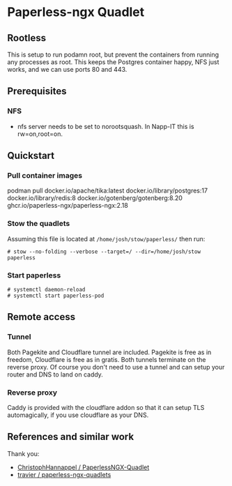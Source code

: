 # Paperless-ngx Quadlet

## Rootless

This is setup to run podamn root, but prevent the containers from running any processes as root. This keeps the Postgres container happy, NFS just works, and we can use ports 80 and 443.

## Prerequisites

### NFS

- nfs server needs to be set to norootsquash. In Napp-IT this is rw=on,root=on.

## Quickstart

### Pull container images

podman pull docker.io/apache/tika:latest docker.io/library/postgres:17 docker.io/library/redis:8 docker.io/gotenberg/gotenberg:8.20 ghcr.io/paperless-ngx/paperless-ngx:2.18

### Stow the quadlets

Assuming this file is located at `/home/josh/stow/paperless/` then run:

    # stow --no-folding --verbose --target=/ --dir=/home/josh/stow paperless

### Start paperless

    # systemctl daemon-reload
    # systemctl start paperless-pod

## Remote access

### Tunnel 

Both Pagekite and Cloudflare tunnel are included. Pagekite is free as in freedom, Cloudflare is free as in gratis. Both tunnels terminate on the reverse proxy. Of course you don't need to use a tunnel and can setup your router and DNS to land on caddy.

### Reverse proxy

Caddy is provided with the cloudflare addon so that it can setup TLS automagically, if you use cloudflare as your DNS.

## References and similar work

Thank you:

- [ChristophHannappel / PaperlessNGX-Quadlet](https://github.com/ChristophHannappel/PaperlessNGX-Quadlet)
- [travier / paperless-ngx-quadlets](https://github.com/travier/paperless-ngx-quadlets)
